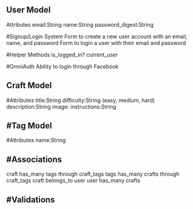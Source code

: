User Model
----------
  Attributes
  email:String
  name:String
  password_digest:String

#Signup/Login System
  Form to create a new user account with an email, name, and password
  Form to login a user with their email and password

#Helper Methods
  is_logged_in?
  current_user

#OmniAuth
  Ability to login through Facebook


Craft Model
-----------
#Attributes
  title:String
  difficulty:String (easy, medium, hard)
  description:String
  image:
  instructions:String

#Tag Model
---------
#Attributes
name:String


#Associations
-------------
  craft has_many tags through craft_tags
  tags has_many crafts through craft_tags
  craft belongs_to user
  user has_many crafts

#Validations
-----------
